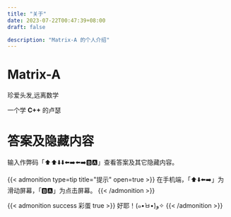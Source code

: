 ```yaml
---
title: "关于"
date: 2023-07-22T00:47:39+08:00
draft: false

description: "Matrix-A 的个人介绍"
---
```


# Matrix-A

珍爱头发,远离数学

一个学 **C++** 的卢瑟

# 答案及隐藏内容

输入作弊码「⬆️⬆️⬇️⬇️⬅️➡️⬅️➡️🅱️🅰️」查看答案及其它隐藏内容。

{{< admonition type=tip title="提示" open=true >}}
在手机端，「⬆️⬇️⬅️➡️」为滑动屏幕，「🅱️🅰️」为点击屏幕。
{{< /admonition >}}

<div class="hide">

{{< admonition success 彩蛋 true >}}
好耶！(๑•̀ㅂ•́)و✧
{{< /admonition >}}

</div>